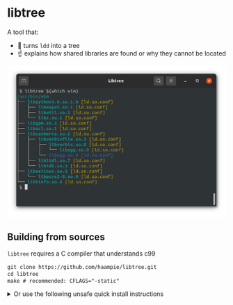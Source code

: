 # libtree

A tool that:
- :deciduous_tree: turns `ldd` into a tree
- :point_up: explains how shared libraries are found or why they cannot be located

![Screenshot of libtree](doc/screenshot.png)

## Building from sources

`libtree` requires a C compiler that understands c99

```
git clone https://github.com/haampie/libtree.git
cd libtree
make # recommended: CFLAGS="-static"
```

<details>
<summary>Or use the following unsafe quick install instructions</summary>
```
curl -Lfs https://raw.githubusercontent.com/haampie/libtree-in-c/master/libtree.c | cc -o libtree -x c - -std=c99 -D_FILE_OFFSET_BITS=64
```
</details>


